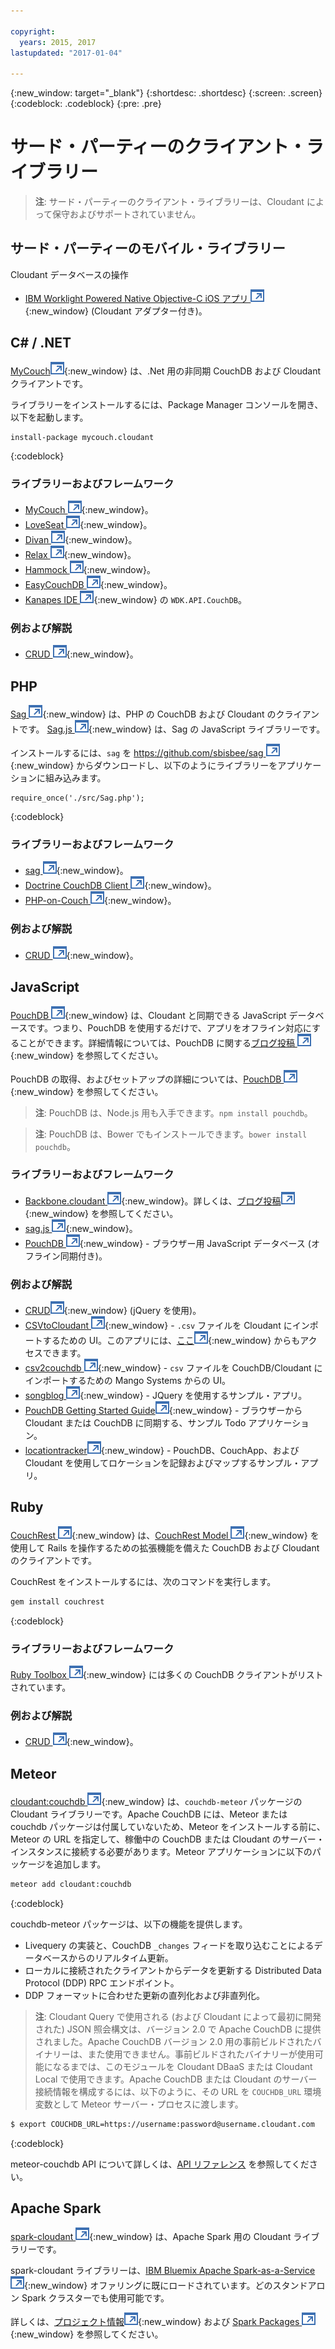```yaml
---

copyright:
  years: 2015, 2017
lastupdated: "2017-01-04"

---
```


{:new_window: target="_blank"}
{:shortdesc: .shortdesc}
{:screen: .screen}
{:codeblock: .codeblock}
{:pre: .pre}

# サード・パーティーのクライアント・ライブラリー

>   **注**: サード・パーティーのクライアント・ライブラリーは、Cloudant によって保守およびサポートされていません。

## サード・パーティーのモバイル・ライブラリー

Cloudant データベースの操作

-   [IBM Worklight Powered Native Objective-C iOS アプリ ![外部リンク・アイコン](../images/launch-glyph.svg "外部リンク・アイコン")](http://www.tricedesigns.com/2014/11/17/ibm-worklight-powered-native-objective-c-ios-apps/){:new_window} (Cloudant アダプター付き)。

## C# / .NET

[MyCouch![「外部リンク」アイコン](../images/launch-glyph.svg "「外部リンク」アイコン")](https://github.com/danielwertheim/mycouch){:new_window} は、.Net 用の非同期 CouchDB および Cloudant クライアントです。

ライブラリーをインストールするには、Package Manager コンソールを開き、以下を起動します。

```
install-package mycouch.cloudant
```
{:codeblock}

### ライブラリーおよびフレームワーク

-   [MyCouch ![「外部リンク」アイコン](../images/launch-glyph.svg "「外部リンク」アイコン")](https://github.com/danielwertheim/mycouch){:new_window}。
-   [LoveSeat ![「外部リンク」アイコン](../images/launch-glyph.svg "「外部リンク」アイコン")](https://github.com/soitgoes/LoveSeat){:new_window}。
-   [Divan ![「外部リンク」アイコン](../images/launch-glyph.svg "「外部リンク」アイコン")](https://github.com/foretagsplatsen/Divan){:new_window}。
-   [Relax ![「外部リンク」アイコン](../images/launch-glyph.svg "「外部リンク」アイコン")](https://github.com/arobson/Relax){:new_window}。
-   [Hammock ![「外部リンク」アイコン](../images/launch-glyph.svg "「外部リンク」アイコン")](http://code.google.com/p/relax-net/){:new_window}。
-   [EasyCouchDB ![「外部リンク」アイコン](../images/launch-glyph.svg "「外部リンク」アイコン")](https://github.com/hhariri/EasyCouchDB){:new_window}。
-   [Kanapes IDE ![外部リンク・アイコン](../images/launch-glyph.svg "外部リンク・アイコン")](http://kanapeside.com/){:new_window} の `WDK.API.CouchDB`。

### 例および解説

-   [CRUD ![「外部リンク」アイコン](../images/launch-glyph.svg "「外部リンク」アイコン")](https://github.com/cloudant/haengematte/tree/master/c%23){:new_window}。

## PHP

[Sag ![外部リンク・アイコン](../images/launch-glyph.svg "外部リンク・アイコン")](https://github.com/sbisbee/sag){:new_window} は、PHP の CouchDB および Cloudant のクライアントです。
[Sag.js ![外部リンク・アイコン](../images/launch-glyph.svg "外部リンク・アイコン")](https://github.com/sbisbee/sag-js){:new_window} は、Sag の JavaScript ライブラリーです。

インストールするには、`sag` を [https://github.com/sbisbee/sag ![外部リンク・アイコン](../images/launch-glyph.svg "外部リンク・アイコン")](https://github.com/sbisbee/sag){:new_window} からダウンロードし、以下のようにライブラリーをアプリケーションに組み込みます。

```
require_once('./src/Sag.php');
```
{:codeblock}

### ライブラリーおよびフレームワーク

-   [sag ![「外部リンク」アイコン](../images/launch-glyph.svg "「外部リンク」アイコン")](https://github.com/sbisbee/sag){:new_window}。
-   [Doctrine CouchDB Client ![「外部リンク」アイコン](../images/launch-glyph.svg "「外部リンク」アイコン")](https://github.com/doctrine/couchdb-client){:new_window}。
-   [PHP-on-Couch ![外部リンク・アイコン](../images/launch-glyph.svg "外部リンク・アイコン")](https://github.com/dready92/PHP-on-Couch){:new_window}。

### 例および解説

-   [CRUD ![「外部リンク」アイコン](../images/launch-glyph.svg "「外部リンク」アイコン")](https://github.com/cloudant/haengematte/tree/master/php){:new_window}。

## JavaScript

[PouchDB ![「外部リンク」アイコン](../images/launch-glyph.svg "「外部リンク」アイコン")](http://pouchdb.com/){:new_window} は、Cloudant と同期できる JavaScript データベースです。つまり、PouchDB を使用するだけで、アプリをオフライン対応にすることができます。詳細情報については、PouchDB に関する[ブログ投稿 ![「外部リンク」アイコン](../images/launch-glyph.svg "「外部リンク」アイコン")](https://cloudant.com/blog/pouchdb){:new_window} を参照してください。

PouchDB の取得、およびセットアップの詳細については、[PouchDB ![「外部リンク」アイコン](../images/launch-glyph.svg "「外部リンク」アイコン")](http://pouchdb.com/){:new_window} を参照してください。

>   **注**: PouchDB は、Node.js 用も入手できます。`npm install pouchdb`。

>   **注**: PouchDB は、Bower でもインストールできます。`bower install pouchdb`。

### ライブラリーおよびフレームワーク

-   [Backbone.cloudant ![「外部リンク」アイコン](../images/launch-glyph.svg "「外部リンク」アイコン")](https://github.com/cloudant-labs/backbone.cloudant){:new_window}。詳しくは、[ブログ投稿![外部リンク・アイコン](../images/launch-glyph.svg "外部リンク・アイコン")](https://cloudant.com/blog/backbone-and-cloudant/){:new_window} を参照してください。
-   [sag.js ![「外部リンク」アイコン](../images/launch-glyph.svg "「外部リンク」アイコン")](https://github.com/sbisbee/sag-js){:new_window}。
-   [PouchDB ![「外部リンク」アイコン](../images/launch-glyph.svg "「外部リンク」アイコン")](http://pouchdb.com/){:new_window} - ブラウザー用 JavaScript データベース (オフライン同期付き)。

### 例および解説

-   [CRUD![「外部リンク」アイコン](../images/launch-glyph.svg "「外部リンク」アイコン")](https://github.com/cloudant/haengematte/tree/master/javascript-jquery){:new_window} (jQuery を使用)。
-   [CSVtoCloudant ![外部リンク・アイコン](../images/launch-glyph.svg "外部リンク・アイコン")](https://github.com/michellephung/CSVtoCloudant){:new_window} - `.csv` ファイルを Cloudant にインポートするための UI。このアプリには、[ここ![外部リンク・アイコン](../images/launch-glyph.svg "外部リンク・アイコン")](https://michellephung.github.io/CSVtoCloudant/){:new_window} からもアクセスできます。
-   [csv2couchdb ![「外部リンク」アイコン](../images/launch-glyph.svg "「外部リンク」アイコン")](https://github.com/Mango-information-systems/csv2couchdb){:new_window} - `csv` ファイルを CouchDB/Cloudant にインポートするための Mango Systems からの UI。
-   [songblog ![外部リンク・アイコン](../images/launch-glyph.svg "外部リンク・アイコン")](https://github.com/millayr/songblog){:new_window} - JQuery を使用するサンプル・アプリ。
-   [PouchDB Getting Started Guide![「外部リンク」アイコン](../images/launch-glyph.svg "「外部リンク」アイコン")](http://pouchdb.com/getting-started.html){:new_window} - ブラウザーから Cloudant または CouchDB に同期する、サンプル Todo アプリケーション。
-   [locationtracker![「外部リンク」アイコン](../images/launch-glyph.svg "「外部リンク」アイコン")](https://github.com/rajrsingh/locationtracker){:new_window} - PouchDB、CouchApp、および Cloudant を使用してロケーションを記録およびマップするサンプル・アプリ。

## Ruby

[CouchRest ![外部リンク・アイコン](../images/launch-glyph.svg "外部リンク・アイコン")](https://github.com/couchrest/couchrest){:new_window} は、[CouchRest Model ![外部リンク・アイコン](../images/launch-glyph.svg "外部リンク・アイコン")](https://github.com/couchrest/couchrest_model){:new_window} を使用して Rails を操作するための拡張機能を備えた CouchDB および Cloudant のクライアントです。

CouchRest をインストールするには、次のコマンドを実行します。

```sh
gem install couchrest
```
{:codeblock}

### ライブラリーおよびフレームワーク

[Ruby Toolbox ![外部リンク・アイコン](../images/launch-glyph.svg "外部リンク・アイコン")](https://www.ruby-toolbox.com/categories/couchdb_clients){:new_window} には多くの CouchDB クライアントがリストされています。

### 例および解説

-   [CRUD ![「外部リンク」アイコン](../images/launch-glyph.svg "「外部リンク」アイコン")](https://github.com/cloudant/haengematte/tree/master/ruby){:new_window}。

<div id="couchdb"></div>

## Meteor

[cloudant:couchdb ![外部リンク・アイコン](../images/launch-glyph.svg "外部リンク・アイコン")](https://atmospherejs.com/cloudant/couchdb){:new_window} は、`couchdb-meteor` パッケージの Cloudant ライブラリーです。Apache CouchDB には、Meteor または couchdb パッケージは付属していないため、Meteor をインストールする前に、Meteor の URL を指定して、稼働中の CouchDB または Cloudant のサーバー・インスタンスに接続する必要があります。Meteor アプリケーションに以下のパッケージを追加します。

```sh
meteor add cloudant:couchdb
```
{:codeblock}

couchdb-meteor パッケージは、以下の機能を提供します。

-   Livequery の実装と、CouchDB `_changes` フィードを取り込むことによるデータベースからのリアルタイム更新。
-   ローカルに接続されたクライアントからデータを更新する Distributed Data Protocol (DDP) RPC エンドポイント。
-   DDP フォーマットに合わせた更新の直列化および非直列化。

>   **注**: Cloudant Query で使用される (および Cloudant によって最初に開発された) JSON 照会構文は、バージョン 2.0 で Apache CouchDB に提供されました。Apache CouchDB バージョン 2.0 用の事前ビルドされたバイナリーは、また使用できません。事前ビルドされたバイナリーが使用可能になるまでは、このモジュールを Cloudant DBaaS または Cloudant Local で使用できます。Apache CouchDB または Cloudant のサーバー接続情報を構成するには、以下のように、その URL を `COUCHDB_URL` 環境変数として Meteor サーバー・プロセスに渡します。

```sh
$ export COUCHDB_URL=https://username:password@username.cloudant.com
```
{:codeblock}

meteor-couchdb API について詳しくは、[API リファレンス](../api/index.html) を参照してください。 

## Apache Spark

[spark-cloudant ![外部リンク・アイコン](../images/launch-glyph.svg "外部リンク・アイコン")](https://github.com/cloudant-labs/spark-cloudant){:new_window} は、Apache Spark 用の Cloudant ライブラリーです。

spark-cloudant ライブラリーは、[IBM Bluemix Apache Spark-as-a-Service ![外部リンク・アイコン](../images/launch-glyph.svg "外部リンク・アイコン")](https://console.ng.bluemix.net/catalog/services/apache-spark/){:new_window} オファリングに既にロードされています。どのスタンドアロン Spark クラスターでも使用可能です。

詳しくは、[プロジェクト情報![外部リンク・アイコン](../images/launch-glyph.svg "外部リンク・アイコン")](https://github.com/cloudant-labs/spark-cloudant){:new_window} および [Spark Packages ![外部リンク・アイコン](../images/launch-glyph.svg "外部リンク・アイコン")](https://spark-packages.org/package/cloudant-labs/spark-cloudant){:new_window} を参照してください。
